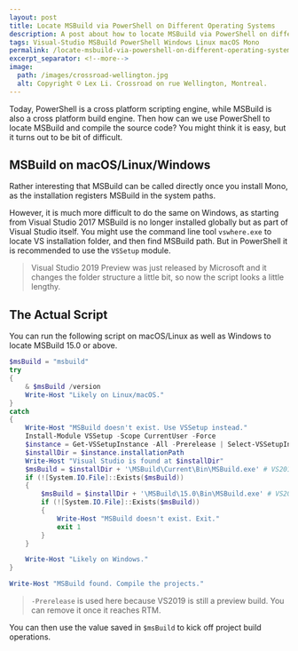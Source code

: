 ```yaml
---
layout: post
title: Locate MSBuild via PowerShell on Different Operating Systems
description: A post about how to locate MSBuild via PowerShell on different operating systems
tags: Visual-Studio MSBuild PowerShell Windows Linux macOS Mono
permalink: /locate-msbuild-via-powershell-on-different-operating-systems-140757bb8e18
excerpt_separator: <!--more-->
image:
  path: /images/crossroad-wellington.jpg
  alt: Copyright © Lex Li. Crossroad on rue Wellington, Montreal.
---
```


Today, PowerShell is a cross platform scripting engine, while MSBuild is also a cross platform build engine. Then how can we use PowerShell to locate MSBuild and compile the source code? You might think it is easy, but it turns out to be bit of difficult.
<!--more-->

## MSBuild on macOS/Linux/Windows
Rather interesting that MSBuild can be called directly once you install Mono, as the installation registers MSBuild in the system paths.

However, it is much more difficult to do the same on Windows, as starting from Visual Studio 2017 MSBuild is no longer installed globally but as part of Visual Studio itself. You might use the command line tool `vswhere.exe` to locate VS installation folder, and then find MSBuild path. But in PowerShell it is recommended to use the `VSSetup` module.

> Visual Studio 2019 Preview was just released by Microsoft and it changes the folder structure a little bit, so now the script looks a little lengthy.

## The Actual Script

You can run the following script on macOS/Linux as well as Windows to locate MSBuild 15.0 or above.

``` powershell
$msBuild = "msbuild"
try
{
    & $msBuild /version
    Write-Host "Likely on Linux/macOS."
}
catch
{
    Write-Host "MSBuild doesn't exist. Use VSSetup instead."
    Install-Module VSSetup -Scope CurrentUser -Force
    $instance = Get-VSSetupInstance -All -Prerelease | Select-VSSetupInstance -Require 'Microsoft.Component.MSBuild' -Latest
    $installDir = $instance.installationPath
    Write-Host "Visual Studio is found at $installDir"
    $msBuild = $installDir + '\MSBuild\Current\Bin\MSBuild.exe' # VS2019
    if (![System.IO.File]::Exists($msBuild))
    {
        $msBuild = $installDir + '\MSBuild\15.0\Bin\MSBuild.exe' # VS2017
        if (![System.IO.File]::Exists($msBuild))
        {
            Write-Host "MSBuild doesn't exist. Exit."
            exit 1
        }
    }

    Write-Host "Likely on Windows."
}

Write-Host "MSBuild found. Compile the projects."
```

> `-Prerelease` is used here because VS2019 is still a preview build. You can remove it once it reaches RTM.

You can then use the value saved in `$msBuild` to kick off project build operations.

